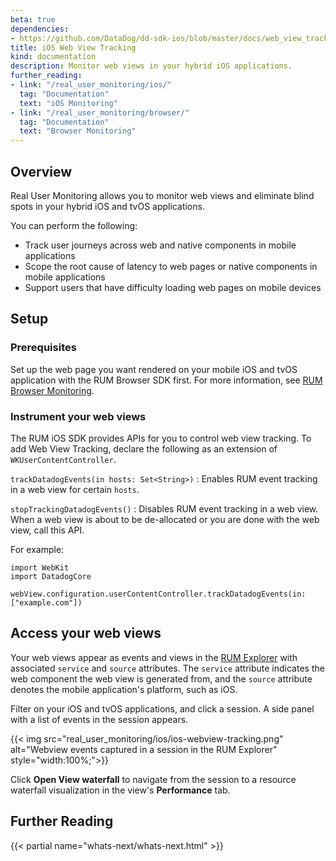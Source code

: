 ```yaml
---
beta: true
dependencies: 
- https://github.com/DataDog/dd-sdk-ios/blob/master/docs/web_view_tracking.md
title: iOS Web View Tracking
kind: documentation
description: Monitor web views in your hybrid iOS applications.
further_reading:
- link: "/real_user_monitoring/ios/"
  tag: "Documentation"
  text: "iOS Monitoring"
- link: "/real_user_monitoring/browser/"
  tag: "Documentation"
  text: "Browser Monitoring"
---
```


## Overview

Real User Monitoring allows you to monitor web views and eliminate blind spots in your hybrid iOS and tvOS applications.

You can perform the following:

- Track user journeys across web and native components in mobile applications
- Scope the root cause of latency to web pages or native components in mobile applications
- Support users that have difficulty loading web pages on mobile devices

## Setup

### Prerequisites

Set up the web page you want rendered on your mobile iOS and tvOS application with the RUM Browser SDK first. For more information, see [RUM Browser Monitoring][1].

### Instrument your web views

The RUM iOS SDK provides APIs for you to control web view tracking. To add Web View Tracking, declare the following as an extension of `WKUserContentController`.

`trackDatadogEvents(in hosts: Set<String>)`
: Enables RUM event tracking in a web view for certain `hosts`.

`stopTrackingDatadogEvents()`
: Disables RUM event tracking in a web view. When a web view is about to be de-allocated or you are done with the web view, call this API.

For example:

```
import WebKit
import DatadogCore
 
webView.configuration.userContentController.trackDatadogEvents(in: ["example.com"])
```

## Access your web views

Your web views appear as events and views in the [RUM Explorer][4] with associated `service` and `source` attributes. The `service` attribute indicates the web component the web view is generated from, and the `source` attribute denotes the mobile application's platform, such as iOS. 

Filter on your iOS and tvOS applications, and click a session. A side panel with a list of events in the session appears. 

{{< img src="real_user_monitoring/ios/ios-webview-tracking.png" alt="Webview events captured in a session in the RUM Explorer" style="width:100%;">}}

Click **Open View waterfall** to navigate from the session to a resource waterfall visualization in the view's **Performance** tab. 

## Further Reading

{{< partial name="whats-next/whats-next.html" >}}

[1]: https://docs.datadoghq.com/real_user_monitoring/browser/#npm
[2]: https://github.com/DataDog/dd-sdk-ios/releases/tag/1.10.0-beta1
[3]: https://docs.datadoghq.com/real_user_monitoring/ios/
[4]: https://app.datadoghq.com/rum/explorer

